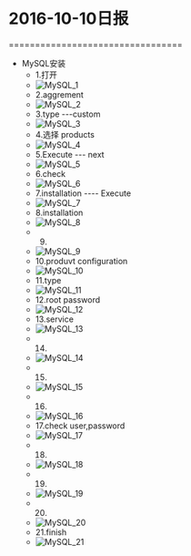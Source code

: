 # 2016-10-10日报

=================================

* MySQL安装
  * 1.打开
  * ![MySQL_1](images/mysql-install/mysql_install_1.jpg)
  * 2.aggrement
  * ![MySQL_2](images/mysql-install/mysql_install_2.jpg)
  * 3.type ---custom
  * ![MySQL_3](images/mysql-install/mysql_install_3.jpg)
  * 4.选择 products
  * ![MySQL_4](images/mysql-install/mysql_install_4.jpg)
  * 5.Execute --- next
  * ![MySQL_5](images/mysql-install/mysql_install_5.jpg)
  * 6.check
  * ![MySQL_6](images/mysql-install/mysql_install_6.jpg)
  * 7.installation ---- Execute
  * ![MySQL_7](images/mysql-install/mysql_install_7.jpg)
  * 8.installation
  * ![MySQL_8](images/mysql-install/mysql_install_8.jpg)
  * 9.
  * ![MySQL_9](images/mysql-install/mysql_install_9.jpg)
  * 10.produvt configuration
  * ![MySQL_10](images/mysql-install/mysql_install_10.jpg)
  * 11.type
  * ![MySQL_11](images/mysql-install/mysql_install_11.jpg)
  * 12.root password
  * ![MySQL_12](images/mysql-install/mysql_install_12.jpg)
  * 13.service
  * ![MySQL_13](images/mysql-install/mysql_install_13.jpg)
  * 14.
  * ![MySQL_14](images/mysql-install/mysql_install_14.jpg)
  * 15.
  * ![MySQL_15](images/mysql-install/mysql_install_15.jpg)
  * 16.
  * ![MySQL_16](images/mysql-install/mysql_install_16.jpg)
  * 17.check user,password
  * ![MySQL_17](images/mysql-install/mysql_install_17.jpg)
  * 18.
  * ![MySQL_18](images/mysql-install/mysql_install_18.jpg)
  * 19.
  * ![MySQL_19](images/mysql-install/mysql_install_19.jpg)
  * 20.
  * ![MySQL_20](images/mysql-install/mysql_install_20.jpg)
  * 21.finish
  * ![MySQL_21](images/mysql-install/mysql_install_21.jpg)
